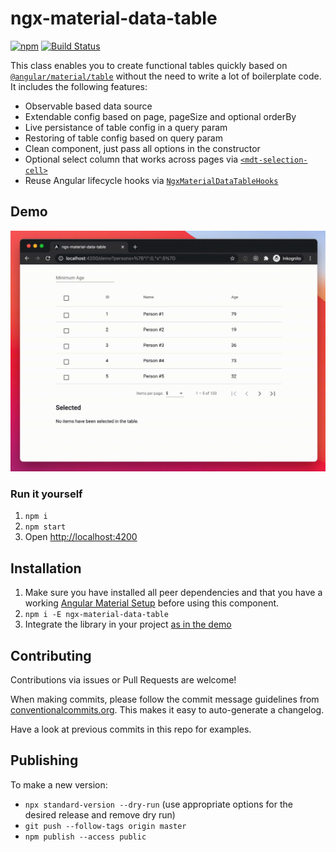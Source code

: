 # ngx-material-data-table

[![npm](https://img.shields.io/npm/v/@volkmann-design-code/ngx-material-data-table)](https://www.npmjs.com/package/@volkmann-design-code/ngx-material-data-table)
[![Build Status](https://github.com/evolkmann/ngx-material-data-table/workflows/ci/badge.svg)](https://github.com/evolkmann/ngx-material-data-table/actions)

This class enables you to create functional tables quickly based on
[`@angular/material/table`](https://material.angular.io/components/table)
without the need to write a lot of boilerplate code.
It includes the following features:

- Observable based data source
- Extendable config based on page, pageSize and optional orderBy
- Live persistance of table config in a query param
- Restoring of table config based on query param
- Clean component, just pass all options in the constructor
- Optional select column that works across pages via
  [`<mdt-selection-cell>`](./projects/ngx-material-data-table/src/lib/selection-cell/selection-cell.component.ts)
- Reuse Angular lifecycle hooks via
  [`NgxMaterialDataTableHooks`](./projects/ngx-material-data-table/src/lib/lifecycle-hooks.ts)

## Demo

![demo gif](./docs/images/demo.gif)

### Run it yourself

1. `npm i`
2. `npm start`
3. Open [http://localhost:4200](http://localhost:4200)

## Installation

1. Make sure you have installed all peer dependencies and that you have a working
  [Angular Material Setup](https://material.angular.io/guide/getting-started)
  before using this component.
2. `npm i -E ngx-material-data-table`
3. Integrate the library in your project [as in the demo](./projects/demo)

## Contributing

Contributions via issues or Pull Requests are welcome!

When making commits, please follow the commit message guidelines from
[conventionalcommits.org](https://www.conventionalcommits.org).
This makes it easy to auto-generate a changelog.

Have a look at previous commits in this repo for examples.

## Publishing

To make a new version:

- `npx standard-version --dry-run` (use appropriate options for the desired release and remove dry run)
- `git push --follow-tags origin master`
- `npm publish --access public`
